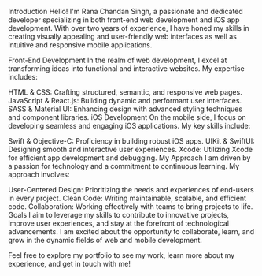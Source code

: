 Introduction
Hello! I'm Rana Chandan Singh, a passionate and dedicated developer specializing in both front-end web development and iOS app development. With over two years of experience, I have honed my skills in creating visually appealing and user-friendly web interfaces as well as intuitive and responsive mobile applications.

Front-End Development
In the realm of web development, I excel at transforming ideas into functional and interactive websites. My expertise includes:

HTML & CSS: Crafting structured, semantic, and responsive web pages.
JavaScript & React.js: Building dynamic and performant user interfaces.
SASS & Material UI: Enhancing design with advanced styling techniques and component libraries.
iOS Development
On the mobile side, I focus on developing seamless and engaging iOS applications. My key skills include:

Swift & Objective-C: Proficiency in building robust iOS apps.
UIKit & SwiftUI: Designing smooth and interactive user experiences.
Xcode: Utilizing Xcode for efficient app development and debugging.
My Approach
I am driven by a passion for technology and a commitment to continuous learning. My approach involves:

User-Centered Design: Prioritizing the needs and experiences of end-users in every project.
Clean Code: Writing maintainable, scalable, and efficient code.
Collaboration: Working effectively with teams to bring projects to life.
Goals
I aim to leverage my skills to contribute to innovative projects, improve user experiences, and stay at the forefront of technological advancements. I am excited about the opportunity to collaborate, learn, and grow in the dynamic fields of web and mobile development.

Feel free to explore my portfolio to see my work, learn more about my experience, and get in touch with me!

